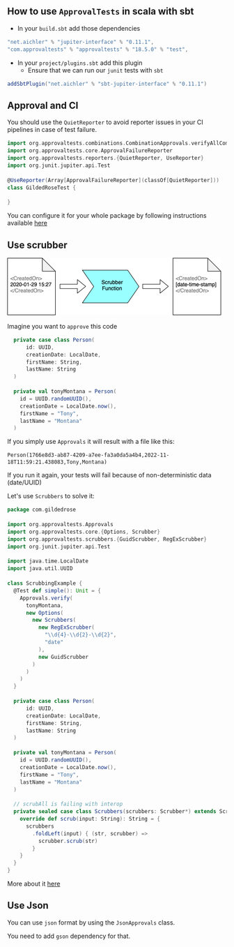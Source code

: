 ## How to use `ApprovalTests` in scala with sbt
- In your `build.sbt` add those dependencies

```scala
"net.aichler" % "jupiter-interface" % "0.11.1",
"com.approvaltests" % "approvaltests" % "18.5.0" % "test",
```

- In your `project/plugins.sbt` add this plugin
	- Ensure that we can run our `junit` tests with `sbt`

```scala
addSbtPlugin("net.aichler" % "sbt-jupiter-interface" % "0.11.1")
```

## Approval and CI
You should use the `QuietReporter` to avoid reporter issues in your CI pipelines in case of test failure.

```scala
import org.approvaltests.combinations.CombinationApprovals.verifyAllCombinations
import org.approvaltests.core.ApprovalFailureReporter
import org.approvaltests.reporters.{QuietReporter, UseReporter}
import org.junit.jupiter.api.Test

@UseReporter(Array[ApprovalFailureReporter](classOf[QuietReporter]))
class GildedRoseTest {
  
}
```

You can configure it for your whole package by following instructions available [here](https://github.com/approvals/ApprovalTests.Java/blob/master/approvaltests/docs/Reporters.md#configuring-a-reporter)

## Use scrubber
![Scrubber](img/scrubber.png)

Imagine you want to `approve` this code

```scala
  private case class Person(
      id: UUID,
      creationDate: LocalDate,
      firstName: String,
      lastName: String
  )

  private val tonyMontana = Person(
    id = UUID.randomUUID(),
    creationDate = LocalDate.now(),
    firstName = "Tony",
    lastName = "Montana"
  )
```

If you simply use `Approvals` it will result with a file like this:

```text
Person(1766e8d3-ab87-4209-a7ee-fa3a0da5a4b4,2022-11-18T11:59:21.438083,Tony,Montana)
```

If you run it again, your tests will fail because of non-deterministic data (date/UUID)

Let's use `Scrubbers` to solve it:

```scala
package com.gildedrose

import org.approvaltests.Approvals
import org.approvaltests.core.{Options, Scrubber}
import org.approvaltests.scrubbers.{GuidScrubber, RegExScrubber}
import org.junit.jupiter.api.Test

import java.time.LocalDate
import java.util.UUID

class ScrubbingExample {
  @Test def simple(): Unit = {
    Approvals.verify(
      tonyMontana,
      new Options(
        new Scrubbers(
          new RegExScrubber(
            "\\d{4}-\\d{2}-\\d{2}",
            "date"
          ),
          new GuidScrubber
        )
      )
    )
  }

  private case class Person(
      id: UUID,
      creationDate: LocalDate,
      firstName: String,
      lastName: String
  )

  private val tonyMontana = Person(
    id = UUID.randomUUID(),
    creationDate = LocalDate.now(),
    firstName = "Tony",
    lastName = "Montana"
  )

  // scrubAll is failing with interop
  private sealed case class Scrubbers(scrubbers: Scrubber*) extends Scrubber {
    override def scrub(input: String): String = {
      scrubbers
        .foldLeft(input) { (str, scrubber) =>
          scrubber.scrub(str)
        }
    }
  }
}
```

More about it [here](https://github.com/approvals/ApprovalTests.Java/blob/master/approvaltests/docs/Scrubbers.md#top)

## Use Json
You can use `json` format by using the `JsonApprovals` class.

You need to add `gson` dependency for that.